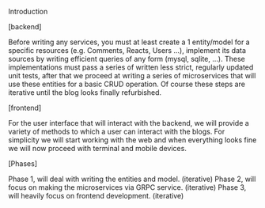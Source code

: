 Introduction

[backend]

Before writing any services, you must at least create a 1 entity/model for a specific
resources (e.g. Comments, Reacts, Users ...), implement its data sources by writing efficient queries
of any form (mysql, sqlite, ...). These implementations must pass a series of written less strict,
regularly updated unit tests, after that we proceed at writing a series of microservices that
will use these entities for a basic CRUD operation. Of course these steps are iterative until the 
blog looks finally refurbished.

[frontend]

For the user interface that will interact with the backend, we will provide a variety of methods
to which a user can interact with the blogs. For simplicity we will start working with the web
and when everything looks fine we will now proceed with terminal and mobile devices.

[Phases]

Phase 1, will deal with writing the entities and model.                           (iterative)
Phase 2, will focus on making the microservices via GRPC service.                 (iterative)
Phase 3, will heavily focus on frontend development.                              (iterative)



